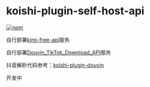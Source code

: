 # koishi-plugin-self-host-api

[![npm](https://img.shields.io/npm/v/koishi-plugin-self-host-api?style=flat-square)](https://www.npmjs.com/package/koishi-plugin-self-host-api)

自行部署[kimi-free-api](https://github.com/LLM-Red-Team/kimi-free-api)服务

自行部署[Douyin_TikTok_Download_API](https://github.com/Evil0ctal/Douyin_TikTok_Download_API)服务

抖音解析代码参考：[koishi-plugin-douyin](https://github.com/Evil0ctal/Douyin_TikTok_Download_API)

开发中


